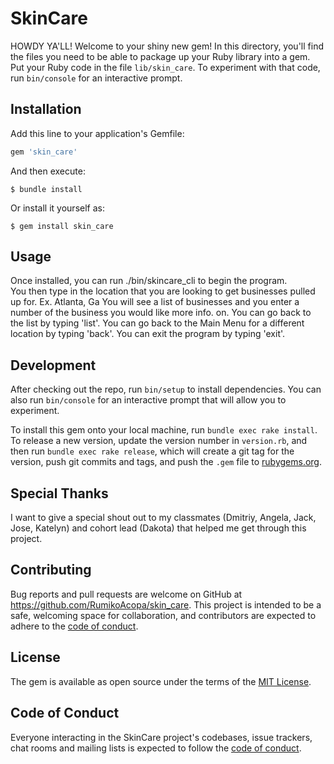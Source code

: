 # SkinCare
HOWDY YA'LL!
Welcome to your shiny new gem! In this directory, you'll find the files you need to be able to package up your Ruby library into a gem. Put your Ruby code in the file `lib/skin_care`. To experiment with that code, run `bin/console` for an interactive prompt.


## Installation

Add this line to your application's Gemfile:

```ruby
gem 'skin_care'
```

And then execute:

    $ bundle install

Or install it yourself as:

    $ gem install skin_care

## Usage

Once installed, you can run ./bin/skincare_cli to begin the program.  
You then type in the location that you are looking to get businesses pulled up for.
Ex. Atlanta, Ga
You will see a list of businesses and you enter a number of the business you would like more info. on.
You can go back to the list by typing 'list'.
You can go back to the Main Menu for a different location by typing 'back'.
You can exit the program by typing 'exit'.

## Development

After checking out the repo, run `bin/setup` to install dependencies. You can also run `bin/console` for an interactive prompt that will allow you to experiment.

To install this gem onto your local machine, run `bundle exec rake install`. To release a new version, update the version number in `version.rb`, and then run `bundle exec rake release`, which will create a git tag for the version, push git commits and tags, and push the `.gem` file to [rubygems.org](https://rubygems.org).

## Special Thanks

I want to give a special shout out to my classmates (Dmitriy, Angela, Jack, Jose, Katelyn) and cohort lead (Dakota) that helped me get through this project. 

## Contributing

Bug reports and pull requests are welcome on GitHub at https://github.com/RumikoAcopa/skin_care. This project is intended to be a safe, welcoming space for collaboration, and contributors are expected to adhere to the [code of conduct](https://github.com/RumikoAcopa/skin_care/blob/master/CODE_OF_CONDUCT.md).


## License

The gem is available as open source under the terms of the [MIT License](https://opensource.org/licenses/MIT).

## Code of Conduct

Everyone interacting in the SkinCare project's codebases, issue trackers, chat rooms and mailing lists is expected to follow the [code of conduct](https://github.com/RumikoAcopa/skin_care/blob/master/CODE_OF_CONDUCT.md).
